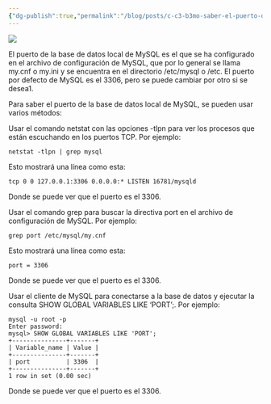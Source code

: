 ```yaml
---
{"dg-publish":true,"permalink":"/blog/posts/c-c3-b3mo-saber-el-puerto-de-la-base-de-datos-local-de-my-sql/"}
---
```


![](../fetched_images\Rep17.png)

El puerto de la base de datos local de MySQL es el que se ha configurado en el
  archivo de configuración de MySQL, que por lo general se llama my.cnf o my.ini
  y se encuentra en el directorio /etc/mysql o /etc. El puerto por defecto de
  MySQL es el 3306, pero se puede cambiar por otro si se desea1.

  Para saber el puerto de la base de datos local de MySQL, se pueden usar varios
  métodos:

  Usar el comando netstat con las opciones \-tlpn para ver los procesos que están
  escuchando en los puertos TCP. Por ejemplo:
```
netstat -tlpn | grep mysql
```
Esto mostrará una línea como esta:
```
tcp 0 0 127.0.0.1:3306 0.0.0.0:* LISTEN 16781/mysqld
```
Donde se puede ver que el puerto es el 3306.

  Usar el comando grep para buscar la directiva port en el archivo de
  configuración de MySQL. Por ejemplo:
```
grep port /etc/mysql/my.cnf
```
Esto mostrará una línea como esta:
```
port = 3306
```
Donde se puede ver que el puerto es el 3306.

  Usar el cliente de MySQL para conectarse a la base de datos y ejecutar la
  consulta SHOW GLOBAL VARIABLES LIKE ‘PORT’;. Por ejemplo:
```
mysql -u root -p
Enter password:
mysql> SHOW GLOBAL VARIABLES LIKE 'PORT';
+---------------+-------+
| Variable_name | Value |
+---------------+-------+
| port          | 3306  |
+---------------+-------+
1 row in set (0.00 sec)
```
Donde se puede ver que el puerto es el 3306.
